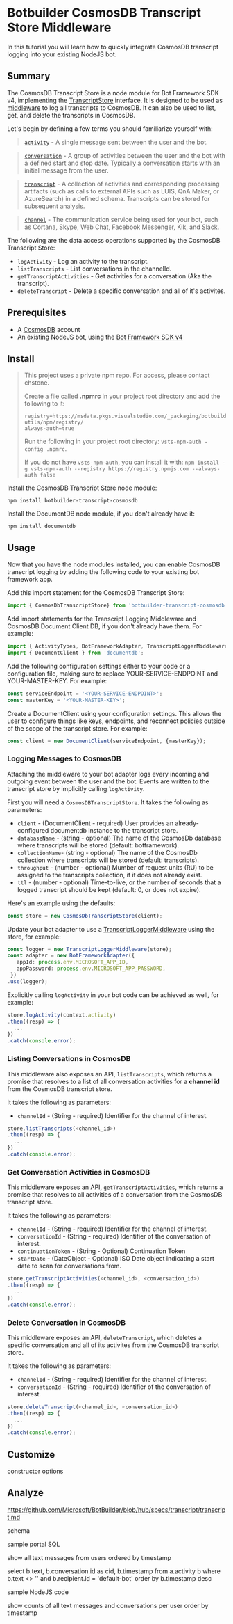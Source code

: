# Botbuilder CosmosDB Transcript Store Middleware

In this tutorial you will learn how to quickly integrate CosmosDB transcript logging into your existing NodeJS bot.

## Summary

The CosmosDB Transcript Store is a node module for Bot Framework SDK v4, implementing the [TranscriptStore](https://docs.microsoft.com/en-us/javascript/api/botbuilder-core-extensions/transcriptstore) interface. It is designed to be used as [middleware](https://docs.microsoft.com/en-us/azure/bot-service/bot-builder-concept-middleware?view=azure-bot-service-4.0) to log all transcripts to CosmosDB. It can also be used to list, get, and delete the transcripts in CosmosDB.

Let's begin by defining a few terms you should familiarize yourself with:

> [`activity`](https://docs.microsoft.com/en-us/azure/bot-service/bot-builder-concept-activity-processing?view=azure-bot-service-4.0) - A single message sent between the user and the bot.

> [`conversation`](https://docs.microsoft.com/en-us/azure/bot-service/bot-builder-conversations?view=azure-bot-service-4.0) - A group of activities between the user and the bot with a defined start and stop date. Typically a conversation starts with an initial message from the user.

> [`transcript`](https://github.com/Microsoft/BotBuilder/blob/hub/specs/transcript/transcript.md) - A collection of activities and corresponding processing artifacts (such as calls to external APIs such as LUIS, QnA Maker, or AzureSearch) in a defined schema. Transcripts can be stored for subsequent analysis.

> [`channel`](https://docs.microsoft.com/en-us/azure/bot-service/bot-concepts?view=azure-bot-service-4.0) - The communication service being used for your bot, such as Cortana, Skype, Web Chat, Facebook Messenger, Kik, and Slack.

The following are the data access operations supported by the CosmosDB Transcript Store:
- `logActivity` - Log an activity to the transcript.
- `listTranscripts` - List conversations in the channelId.
- `getTranscriptActivities` - Get activities for a conversation (Aka the transcript).
- `deleteTranscript` - Delete a specific conversation and all of it's activites.

## Prerequisites

- A [CosmosDB](https://docs.microsoft.com/en-us/azure/cosmos-db/introduction) account
- An existing NodeJS bot, using the [Bot Framework SDK v4](https://docs.microsoft.com/en-us/azure/bot-service/?view=azure-bot-service-4.0)

## Install

> This project uses a private npm repo. For access, please contact chstone.
>
> Create a file called **.npmrc** in your project root directory and add the following to it:
>
> ```
> registry=https://msdata.pkgs.visualstudio.com/_packaging/botbuilder-utils/npm/registry/
> always-auth=true
> ```
>
> Run the following in your project root directory: `vsts-npm-auth -config .npmrc`.
>
> If you do not have `vsts-npm-auth`, you can install it with: `npm install -g vsts-npm-auth --registry https://registry.npmjs.com --always-auth false`

Install the CosmosDB Transcript Store node module:

```
npm install botbuilder-transcript-cosmosdb
```

Install the DocumentDB node module, if you don't already have it:

```
npm install documentdb
```

## Usage

Now that you have the node modules installed, you can enable CosmosDB transcript logging by adding the following code to your existing bot framework app.

Add this import statement for the CosmosDB Transcript Store:

```TypeScript
import { CosmosDbTranscriptStore} from 'botbuilder-transcript-cosmosdb';
```

Add import statements for the Transcript Logging Middleware and CosmosDB Document Client DB, if you don't already have them. For example:

```TypeScript
import { ActivityTypes, BotFrameworkAdapter, TranscriptLoggerMiddleware } from 'botbuilder';
import { DocumentClient } from 'documentdb';
```

Add the following configuration settings either to your code or a configuration file, making sure to replace YOUR-SERVICE-ENDPOINT and YOUR-MASTER-KEY. For example:

```TypeScript
const serviceEndpoint = '<YOUR-SERVICE-ENDPOINT>';
const masterKey = '<YOUR-MASTER-KEY>';
```

Create a DocumentClient using your configuration settings. This allows the user to configure things like keys, endpoints, and reconnect policies outside of the scope of the transcript store. For example:

```TypeScript
const client = new DocumentClient(serviceEndpoint, {masterKey});
```

### Logging Messages to CosmosDB

Attaching the middleware to your bot adapter logs every incoming and outgoing event between the user and the bot. Events are written to the transcript store by implicitly calling `logActivity`.  

First you will need a `CosmosDBTranscriptStore`. It takes the following as parameters:

- `client` - (DocumentClient - required) User provides an already-configured documentdb instance to the transcript store. 
- `databaseName` - (string - optional) The name of the CosmosDb database where transcripts will be stored (default: botframework).
- `collectionName`- (string - optional) The name of the CosmosDb collection where transcripts will be stored (default: transcripts).
- `throughput` - (number - optional) Mumber of request units (RU) to be assigned to the transcripts collection, if it does not already exist.
- `ttl` - (number - optional) Time-to-live, or the number of seconds that a logged transcript should be kept (default: 0, or does not expire).

Here's an example using the defaults:

```TypeScript
const store = new CosmosDbTranscriptStore(client);
```

Update your bot adapter to use a [TranscriptLoggerMiddleware](https://docs.microsoft.com/en-us/javascript/api/botbuilder-core-extensions/transcriptloggermiddleware) using the store, for example:

```TypeScript
const logger = new TranscriptLoggerMiddleware(store);
const adapter = new BotFrameworkAdapter({
   appId: process.env.MICROSOFT_APP_ID,
   appPassword: process.env.MICROSOFT_APP_PASSWORD,
 })
.use(logger);
```

Explicitly calling `logActivity` in your bot code can be achieved as well, for example:  

```TypeScript
store.logActivity(context.activity)
.then((resp) => {
  ...
})
.catch(console.error);
```  

### Listing Conversations in CosmosDB

This middleware also exposes an API, `listTranscripts`, which returns a promise that resolves to a list of all conversation activities for a **channel id** from the CosmosDB transcript store.

It takes the following as parameters:  
- `channelId` - (String - required) Identifier for the channel of interest.

```TypeScript
store.listTranscripts(<channel_id>)
.then((resp) => {
  ...
})
.catch(console.error);
```

### Get Conversation Activities in CosmosDB

This middleware exposes an API, `getTranscriptActivities`, which returns a promise that resolves to all activities of a conversation from the CosmosDB transcript store.

It takes the following as parameters:
- `channelId` - (String - required) Identifier for the channel of interest.  
- `conversationId` - (String - required) Identifier of the conversation of interest.  
- `continuationToken` - (String - Optional) Continuation Token  
- `startDate` - (DateObject - Optional) ISO Date object indicating a start date to scan for conversations from.  

```Typescript
store.getTranscriptActivities(<channel_id>, <conversation_id>)
.then((resp) => {
  ...
})
.catch(console.error);
```

### Delete Conversation in CosmosDB

This middleware exposes an API, `deleteTranscript`, which deletes a specific conversation and all of its activites from the CosmosDB transcript store.

It takes the following as parameters: 
- `channelId` -  (String - required) Identifier for the channel of interest.  
- `conversationId` - (String - required) Identifier of the conversation of interest. 

```TypeScript
store.deleteTranscript(<channel_id>, <conversation_id>)
.then((resp) => {
  ...
})
.catch(console.error); 
```

## Customize

constructor options

## Analyze

https://github.com/Microsoft/BotBuilder/blob/hub/specs/transcript/transcript.md

schema

sample portal SQL

  show all text messages from users
  ordered by timestamp

  select b.text, b.conversation.id as cid, b.timestamp
  from a.activity b
  where
  b.text <> '' and
  b.recipient.id = 'default-bot'
  order by b.timestamp desc

sample NodeJS code

  show counts of all text messages and conversations per user
  order by timestamp